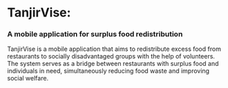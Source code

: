 # TanjirVise: 
### A mobile application for surplus food redistribution




TanjirVise is a mobile application that aims to redistribute excess food from restaurants to socially disadvantaged groups with the help of volunteers. The system serves as a bridge between restaurants with surplus food and individuals in need, simultaneously reducing food waste and improving social welfare.
